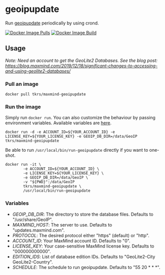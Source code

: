 # geoipupdate

Run [geoipupdate](https://github.com/maxmind/geoipupdate) periodically by using crond.

[![Docker Image Pulls](https://img.shields.io/docker/pulls/tkrs/maxmind-geoipupdate "Docker Image Pulls")](https://img.shields.io/docker/pulls/tkrs/maxmind-geoipupdate)
[![Docker Image Build](https://img.shields.io/docker/build/tkrs/maxmind-geoipupdate "Docker Image Build")](https://img.shields.io/docker/build/tkrs/maxmind-geoipupdate)

## Usage

*Note: Need an account to get the GeoLite2 Databases. See the blog post: https://blog.maxmind.com/2019/12/18/significant-changes-to-accessing-and-using-geolite2-databases/*

### Pull an image

```
docker pull tkrs/maxmind-geoipupdate
```

### Run the image

Simply run `docker run`. You can also customize the behaviour by passing environment variables. Available variables are [here](#variables).

```
docker run -d -e ACCOUNT_ID=${YOUR_ACCOUNT_ID} -e LICENSE_KEY=${YOUR_LICENSE_KEY} -e GEOIP_DB_DIR=/data/GeoIP tkrs/maxmind-geoipupdate
```

Be able to run `/usr/local/bin/run-geoipupdate` directly if you want to one-shot.

```
docker run -it \
        -e ACCOUNT_ID=${YOUR_ACCOUNT_ID} \
        -e LICENSE_KEY=${YOUR_LICENSE_KEY} \
        -e GEOIP_DB_DIR=/data/GeoIP \
        -v "${PWD}":/data/GeoIP
        tkrs/maxmind-geoipupdate \
        /usr/local/bin/run-geoipupdate
```

### Variables

- *GEOIP_DB_DIR*: The directory to store the database files. Defaults to "/usr/share/GeoIP".
- *MAXMIND_HOST*: The server to use. Defaults to "updates.maxmind.com".
- *PROTOCOL*: The desired protocol either "https" (default) or "http".
- *ACCOUNT_ID*: Your MaxMind account ID. Defaults to "0".
- *LICENSE_KEY*: Your case-sensitive MaxMind license key. Defaults to "000000000000".
- *EDITION_IDS*: List of database edition IDs. Defaults to "GeoLite2-City GeoLite2-Country".
- *SCHEDULE*: The schedule to run geoipupdate. Defaults to "55 20 * * *".
